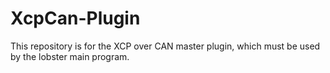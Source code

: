 # XcpCan-Plugin
This repository is for the XCP over CAN master plugin, which must be used by the lobster main program.
